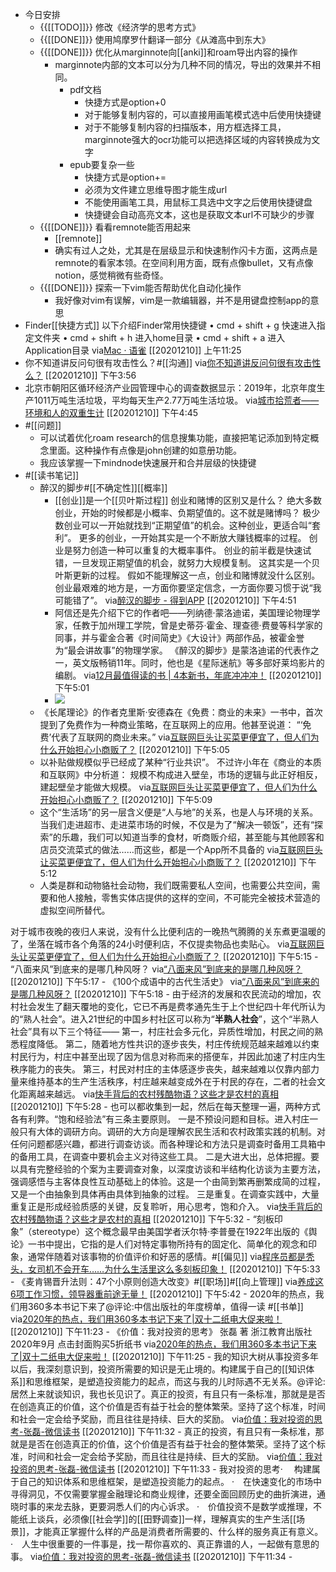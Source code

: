 - 今日安排
    - {{[[TODO]]}} 修改《经济学的思考方式》
    - {{[[DONE]]}} 使用鸠摩罗什翻译一部分《从滩高中到东大》
    - {{[[DONE]]}} 优化从marginnote向[[anki]]和roam导出内容的操作
        - marginnote内部的文本可以分为几种不同的情况，导出的效果并不相同。
            - pdf文档
                - 快捷方式是option+0
                - 对于能够复制内容的，可以直接用画笔模式选中后使用快捷键
                - 对于不能够复制内容的扫描版本，用方框选择工具，marginnote强大的ocr功能可以把选择区域的内容转换成为文字
            - epub要复杂一些
                - 快捷方式是option+=
                - 必须为文件建立思维导图才能生成url
                - 不能使用画笔工具，用鼠标工具选中文字之后使用快捷键盘
                - 快捷键会自动高亮文本，这也是获取文本url不可缺少的步骤
    - {{[[DONE]]}} 看看remnote能否用起来
        - [[remnote]]
        - 确实有过人之处，尤其是在层级显示和快速制作闪卡方面，这两点是remnote的看家本领。在空间利用方面，既有点像bullet，又有点像notion，感觉稍微有些奇怪。
    - {{[[DONE]]}} 探索一下vim能否帮助优化自动化操作
        - 我好像对vim有误解，vim是一款编辑器，并不是用键盘控制app的意思
- Finder[[快捷方式]]
以下介绍Finder常用快捷键
• cmd + shift + g 快速进入指定文件夹
• cmd + shift + h 进入home目录
• cmd + shift + a 进入Application目录
via[Mac · 语雀](https://www.yuque.com/rdmix/mac/pqrtrd)
[[20201210]] 上午11:25
- 你不知道讲反问句很有攻击性么？#[[沟通]]
via[你不知道讲反问句很有攻击性么？](https://mp.weixin.qq.com/s?__biz=MjM5NTU3ODIyMQ==&mid=2651199689&idx=2&sn=933043f1ef39d30f9e8a7857431b2dba&chksm=bd04d0cb8a7359dd0d2f4ae100c323cedd2548c2546864f95881615b151359364ceccedee7d9)
[[20201210]] 下午3:56
- 北京市朝阳区循环经济产业园管理中心的调查数据显示：2019年，北京年度生产1011万吨生活垃圾，平均每天生产2.77万吨生活垃圾。
via[城市拾荒者——环境和人的双重生计](https://mp.weixin.qq.com/s?__biz=MzA4NzAxMjQyMg==&mid=2650089906&idx=3&sn=241b78f851a44629a159201e6012c001&chksm=883e6c9bbf49e58d200addb063417b01a1f1d45811f0e05b00561cf4c3f5f1857ef5da4a9068)
[[20201210]] 下午4:45
- #[[问题]]
    - 可以试着优化roam research的信息搜集功能，直接把笔记添加到特定概念里面。这种操作有点像是john创建的如意册功能。
    - 我应该掌握一下mindnode快速展开和合并层级的快捷键
- #[[读书笔记]]
    - 醉汉的脚步#[[不确定性]][[概率]]
        - [[创业]]是一个[[贝叶斯过程]]
创业和赌博的区别又是什么？
绝大多数创业，开始的时候都是小概率、负期望值的。这不就是赌博吗？
极少数创业可以一开始就找到“正期望值”的机会。这种创业，更适合叫“套利”。
更多的创业，一开始其实是一个不断放大赚钱概率的过程。
创业是努力创造一种可以重复的大概率事件。
创业的前半截是快速试错，一旦发现正期望值的机会，就努力大规模复制。
这其实是一个贝叶斯更新的过程。
假如不能理解这一点，创业和赌博就没什么区别。
创业最艰难的地方是，一方面你要坚定信念，一方面你要习惯于说“我可能错了”。
via[醉汉的脚步 - 得到APP](https://www.dedao.cn/reader?id=ZykJDGjQ7AOLNa642rbP8dkEgemKDwdlkgwXoVRjpBxl95MJzqvYGynZ18MEl5Bo)
[[20201210]] 下午4:51
        - 阿信还是先介绍下它的作者吧——列纳德·蒙洛迪诺，美国理论物理学家，任教于加州理工学院，曾是史蒂芬·霍金、理查德·费曼等科学家的同事，并与霍金合著《时间简史》《大设计》两部作品，被霍金誉为“最会讲故事”的物理学家。
《醉汉的脚步》是蒙洛迪诺的代表作之一，英文版畅销11年。同时，他也是《星际迷航》等多部好莱坞影片的编剧。
via[12月最值得读的书 | 4本新书，年底冲冲冲！](https://mp.weixin.qq.com/s?__biz=MjM5NzUzODI1Mg==&mid=2652637265&idx=1&sn=0443c0c1a7e977bb9990ee722d2411a7&chksm=bd30d8f28a4751e43d9c54f3a9210b866bd1b87e1c02ebff176f628b49753a5d6601d0307df2)
[[20201210]] 下午5:01
        - ![](https://firebasestorage.googleapis.com/v0/b/firescript-577a2.appspot.com/o/imgs%2Fapp%2Fxinyiheng%2FnvgYRp1pMI.png?alt=media&token=eab96822-0a7d-4f36-83ef-f5a070974c74)
    - 《长尾理论》的作者克里斯·安德森在《免费：商业的未来》一书中，首次提到了免费作为一种商业策略，在互联网上的应用。他甚至说道：
“‘免费’代表了互联网的商业未来。”
via[互联网巨头让买菜更便宜了，但人们为什么开始担心小商贩了？](https://mp.weixin.qq.com/s?__biz=MjM5NzUzODI1Mg==&mid=2652638090&idx=1&sn=c940f25c8734729f4dc37e2e2480899e&chksm=bd30db298a47523fd14470837906cedb8198ae12250f2ace63dfba37ce2996bb20f58435c033)
[[20201210]] 下午5:05
    - 以补贴做规模似乎已经成了某种“行业共识”。
不过许小年在《商业的本质和互联网》中分析道：
规模不构成进入壁垒，市场的逻辑与此正好相反，建起壁垒才能做大规模。
via[互联网巨头让买菜更便宜了，但人们为什么开始担心小商贩了？](https://mp.weixin.qq.com/s?__biz=MjM5NzUzODI1Mg==&mid=2652638090&idx=1&sn=c940f25c8734729f4dc37e2e2480899e&chksm=bd30db298a47523fd14470837906cedb8198ae12250f2ace63dfba37ce2996bb20f58435c033)
[[20201210]] 下午5:09
    - 这个“生活场”的另一层含义便是“人与地”的关系，也是人与环境的关系。
当我们走进超市、走进菜市场的时候，不仅是为了“解决一顿饭”，还有“探索”的乐趣，我们可以知道当季的食材，听商贩介绍，甚至能与其他顾客和店员交流菜式的做法……而这些，都是一个App所不具备的
via[互联网巨头让买菜更便宜了，但人们为什么开始担心小商贩了？](https://mp.weixin.qq.com/s?__biz=MjM5NzUzODI1Mg==&mid=2652638090&idx=1&sn=c940f25c8734729f4dc37e2e2480899e&chksm=bd30db298a47523fd14470837906cedb8198ae12250f2ace63dfba37ce2996bb20f58435c033)
[[20201210]] 下午5:12
    - 人类是群和动物貉社会动物，我们既需要私人空间，也需要公共空间，需要和他人接触，零售实体店提供的这样的空间，不可能完全被技术营造的虚拟空间所替代。

对于城市夜晚的夜归人来说，没有什么比便利店的一晚热气腾腾的关东煮更温暖的了，坐落在城市各个角落的24小时便利店，不仅提卖物品也卖贴心。
via[互联网巨头让买菜更便宜了，但人们为什么开始担心小商贩了？](https://mp.weixin.qq.com/s?__biz=MjM5NzUzODI1Mg==&mid=2652638090&idx=1&sn=c940f25c8734729f4dc37e2e2480899e&chksm=bd30db298a47523fd14470837906cedb8198ae12250f2ace63dfba37ce2996bb20f58435c033)
[[20201210]] 下午5:15
    - “八面来风”到底来的是哪几种风呀？
via[“八面来风”到底来的是哪几种风呀？](https://mp.weixin.qq.com/s?__biz=MjM5MjI5NjI4MQ==&mid=2650230923&idx=1&sn=337bfddea74ac1ed1abddfaef4e7c101&chksm=beab8cbd89dc05ab884adc14536244cb6e13005fc4830c8630a852f3084853c90d22e7232319)
[[20201210]] 下午5:17
    - 《100个成语中的古代生活史》
via[“八面来风”到底来的是哪几种风呀？](https://mp.weixin.qq.com/s?__biz=MjM5MjI5NjI4MQ==&mid=2650230923&idx=1&sn=337bfddea74ac1ed1abddfaef4e7c101&chksm=beab8cbd89dc05ab884adc14536244cb6e13005fc4830c8630a852f3084853c90d22e7232319)
[[20201210]] 下午5:18
    - 由于经济的发展和农民流动的增加，农村社会发生了翻天覆地的变化，它已不再是费孝通先生于上个世纪四十年代所认为的“熟人社会”。进入21世纪的中国乡村社区可以称为“**半熟人社会**”，这个“半熟人社会”具有以下三个特征——
第一，村庄社会多元化，异质性增加，村民之间的熟悉程度降低。
第二，随着地方性共识的逐步丧失，村庄传统规范越来越难以约束村民行为，村庄中甚至出现了因为信息对称而来的搭便车，并因此加速了村庄内生秩序能力的丧失。
第三，村民对村庄的主体感逐步丧失，越来越难以仅靠内部力量来维持基本的生产生活秩序，村庄越来越变成外在于村民的存在，二者的社会文化距离越来越远。
via[快手背后的农村残酷物语？这些才是农村的真相](https://mp.weixin.qq.com/s?__biz=MjM5MzE4MTE0MQ==&mid=2652865101&idx=1&sn=8cdb16ce1c0a1a1983f0126232160c38&chksm=bd71def78a0657e1d4a0d41ee8e5dcbc1c20ddb5ab0316206d7cd70571fe71ec29a95dfad01c)
[[20201210]] 下午5:28
    - 也可以都收集到一起，然后在每天整理一遍，两种方式各有利弊。“饱和经验法”有三条主要原则。
一是不预设问题和目标。进入村庄一般只有大体的调研方向。调研的大方向是理解农民生活和农村政策实践的机制。对任何问题都感兴趣，都进行调查访谈。而各种理论和方法只是调查时备用工具箱中的备用工具，在调查中要机会主义对待这些工具。
二是大进大出，总体把握。要以具有完整经验的个案为主要调查对象，以深度访谈和半结构化访谈为主要方法，强调感悟与主客体良性互动基础上的体验。这是一个由简到繁再删繁成简的过程，又是一个由抽象到具体再由具体到抽象的过程。
三是重复。在调查实践中，大量重复正是形成经验质感的关键，反复聆听，用心思考，饱和介入。
via[快手背后的农村残酷物语？这些才是农村的真相](https://mp.weixin.qq.com/s?__biz=MjM5MzE4MTE0MQ==&mid=2652865101&idx=1&sn=8cdb16ce1c0a1a1983f0126232160c38&chksm=bd71def78a0657e1d4a0d41ee8e5dcbc1c20ddb5ab0316206d7cd70571fe71ec29a95dfad01c)
[[20201210]] 下午5:32
    - “刻板印象”（stereotype）这个概念最早由美国学者沃尔特·李普曼在1922年出版的《舆论》一书中提出，它指的是人们对特定事物所持有的固定化、简单化的观念和印象，通常伴随着对该事物的价值评价和好恶的感情。#[[偏见]]
via[程序员都是秃头，女司机不会开车……为什么生活里这么多刻板印象！](https://mp.weixin.qq.com/s?__biz=MjM5MzE4MTE0MQ==&mid=2652865027&idx=1&sn=1566f753e0bdd8f43a6a396e1b600451&chksm=bd71deb98a0657af7eaad116ac99924374092f7e86f7f90725a2b0dccefb4c5fa443672d4cca)
[[20201210]] 下午5:33
    - 《麦肯锡晋升法则：47个小原则创造大改变》#[[职场]]#[[向上管理]]
via[养成这6项工作习惯，领导器重前途无量！](https://mp.weixin.qq.com/s?__biz=MjM5NTU3ODIyMQ==&mid=2651199663&idx=2&sn=e31f729feb6004c30f6ac1f31763c679&chksm=bd04d0ad8a7359bb4ec5c221d97a68657eb0810f6cc295176d6c537a4316b9fbabbcf4d04132)
[[20201210]] 下午5:42
    - 2020年的热点，我们用360多本书记下来了@评论:中信出版社的年度榜单，值得一读  #[[书单]]
via[2020年的热点，我们用360多本书记下来了|双十二纸电大促来啦！](https://mp.weixin.qq.com/s?__biz=MzA5NzIxMDUyNg==&mid=2649997222&idx=1&sn=129e4ccbda92e09245802d1f9a3e3427&chksm=88a34657bfd4cf413e5b928811bae97657f465b950070ae5e6ce491b08a58b58eaa632757bd7&&xtrack=1&scene=0&subscene=93&clicktime=1607613670&enterid=1607613670#rd)
[[20201210]] 下午11:23
        - 《价值：我对投资的思考》
张磊 著
浙江教育出版社
2020年9月
点击封面购买5折纸书
via[2020年的热点，我们用360多本书记下来了|双十二纸电大促来啦！](https://mp.weixin.qq.com/s?__biz=MzA5NzIxMDUyNg==&mid=2649997222&idx=1&sn=129e4ccbda92e09245802d1f9a3e3427&chksm=88a34657bfd4cf413e5b928811bae97657f465b950070ae5e6ce491b08a58b58eaa632757bd7&&xtrack=1&scene=0&subscene=93&clicktime=1607613670&enterid=1607613670#rd)
[[20201210]] 下午11:25
        - 我的知识大树从事投资多年以后，我深刻意识到，投资所需要的知识是无止境的。构建属于自己的[[知识体系]]和思维框架，是塑造投资能力的起点，而这与我的儿时际遇不无关系。@评论:居然上来就谈知识，我也长见识了。真正的投资，有且只有一条标准，那就是是否在创造真正的价值，这个价值是否有益于社会的整体繁荣。坚持了这个标准，时间和社会一定会给予奖励，而且往往是持续、巨大的奖励。
via[价值：我对投资的思考-张磊-微信读书](https://weread.qq.com/web/reader/5be32a3072005be65bef195ka87322c014a87ff679a21ea)
[[20201210]] 下午11:32
        - 真正的投资，有且只有一条标准，那就是是否在创造真正的价值，这个价值是否有益于社会的整体繁荣。坚持了这个标准，时间和社会一定会给予奖励，而且往往是持续、巨大的奖励。
via[价值：我对投资的思考-张磊-微信读书](https://weread.qq.com/web/reader/5be32a3072005be65bef195ka87322c014a87ff679a21ea)
[[20201210]] 下午11:33
        - 我对投资的思考·　
构建属于自己的知识体系和思维框架，是塑造投资能力的起点。
·　在快速变化的市场中寻得洞见，不仅需要掌握金融理论和商业规律，还要全面回顾历史的曲折演进，通晓时事的来龙去脉，更要洞悉人们的内心诉求。
·　价值投资不是数学或推理，不能纸上谈兵，必须像[[社会学]]的[[田野调查]]一样，理解真实的生产生活[[场景]]，才能真正掌握什么样的产品是消费者所需要的、什么样的服务真正有意义。
·　人生中很重要的一件事是，找一帮你喜欢的、真正靠谱的人，一起做有意思的事。
via[价值：我对投资的思考-张磊-微信读书](https://weread.qq.com/web/reader/5be32a3072005be65bef195k45c322601945c48cce2e120)
[[20201210]] 下午11:34
        - 
